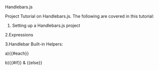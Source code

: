  
Handlebars.js 

  Project Tutorial on Handlebars.js. The following are covered in this tutorial:
  
  
 1. Setting up a Handlebars.js project 
 
 2.Expressions
 
 3.Handlebar Built-in Helpers:
 
  a){{#each}}
  
  b){{#if}} & {{else}} 
  
